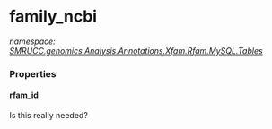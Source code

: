 ﻿# family_ncbi
_namespace: [SMRUCC.genomics.Analysis.Annotations.Xfam.Rfam.MySQL.Tables](./index.md)_






### Properties

#### rfam_id
Is this really needed?
